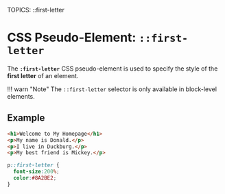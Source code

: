 TOPICS: ::first-letter

# CSS Pseudo-Element: `::first-letter`

The **`:first-letter`** CSS pseudo-element is used to specify the style of the **first letter** of
an element.

!!! warn "Note"
    The `::first-letter` selector is only available in block-level elements.

## Example

```html
<h1>Welcome to My Homepage</h1>
<p>My name is Donald.</p>
<p>I live in Duckburg.</p>
<p>My best friend is Mickey.</p>
```

```css
p::first-letter {
  font-size:200%;
  color:#8A2BE2;
}
```
